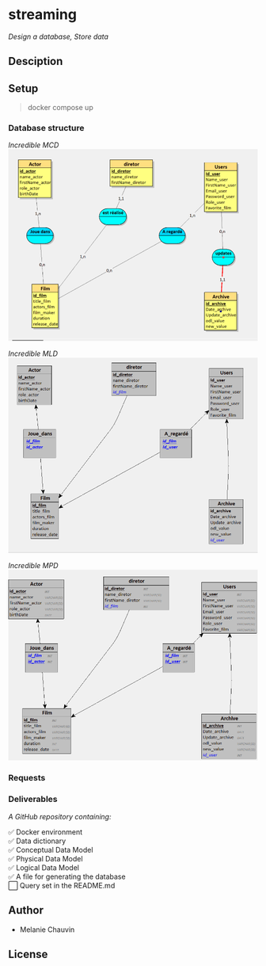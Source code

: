# streaming


*Design a database, Store data*

## Desciption

## Setup

> docker compose up

### Database structure

*Incredible MCD*
![Model conceptuel de données](merise/looping_img.PNG)


*Incredible MLD*
![Model logique de données](merise/mldlooping.png)


*Incredible MPD*
![Model physique de données](merise/mpd.png)

### Requests


### Deliverables

*A GitHub repository containing:*

✅ Docker environment  
✅ Data dictionary  
✅ Conceptual Data Model   
✅ Physical Data Model   
✅ Logical Data Model   
✅ A file for generating the database    
⬜ Query set in the README.md  

## Author

* Melanie Chauvin

## License

